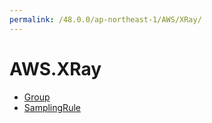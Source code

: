 ```yaml
---
permalink: /48.0.0/ap-northeast-1/AWS/XRay/
---
```


# AWS.XRay



* [Group](Group.md)
* [SamplingRule](SamplingRule.md)